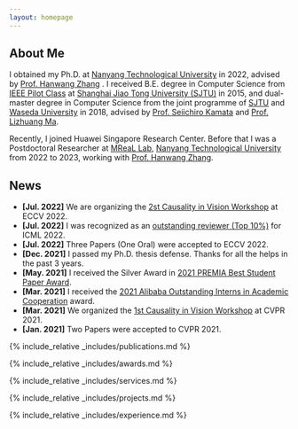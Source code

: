 ```yaml
---
layout: homepage
---
```


## About Me

I obtained my Ph.D. at <a href="https://www.ntu.edu.sg/" target="_blank">Nanyang Technological University</a> in 2022, advised by <a href="https://personal.ntu.edu.sg/hanwangzhang/" target="_blank">Prof. Hanwang Zhang</a> . I received B.E. degree in Computer Science from <a href="http://english.seiee.sjtu.edu.cn/english/info/8338.htm" target="_blank">IEEE Pilot Class</a> at <a href="https://en.sjtu.edu.cn/" target="_blank">Shanghai Jiao Tong University (SJTU)</a> in 2015, and dual-master degree in Computer Science from the joint programme of <a href="https://en.sjtu.edu.cn/" target="_blank">SJTU</a> and <a href="https://www.waseda.jp/fsci/gips/en/" target="_blank">Waseda University</a> in 2018, advised by <a href="http://www.waseda.jp/sem-kamlabo011/" target="_blank">Prof. Seiichiro Kamata</a> and <a href="https://dmcv.sjtu.edu.cn/" target="_blank">Prof. Lizhuang Ma</a>.

Recently, I joined Huawei Singapore Research Center. Before that I was a Postdoctoral Researcher at <a href="https://mreallab.github.io/" target="_blank">MReaL Lab</a>, <a href="https://www.ntu.edu.sg/" target="_blank">Nanyang Technological University</a> from 2022 to 2023, working with <a href="https://personal.ntu.edu.sg/hanwangzhang/" target="_blank">Prof. Hanwang Zhang</a>. 


## News
- **[Jul. 2022]** We are organizing the <a href="http://www.causalityinvision.com" target="_blank">2st Causality in Vision Workshop</a> at ECCV 2022.
- **[Jul. 2022]** I was recognized as an <a href="https://icml.cc/Conferences/2022/Reviewers" target="_blank">outstanding reviewer (Top 10%)</a> for ICML 2022.
- **[Jul. 2022]** Three Papers (One Oral) were accepted to ECCV 2022.
- **[Dec. 2021]** I passed my Ph.D. thesis defense. Thanks for all the helps in the past 3 years.
- **[May. 2021]** I received the Silver Award in <a href="http://www.premiasg.org/for-members/premia-best-student-paper-awards/premia-best-student-paper-awards-2021/" target="_blank">2021 PREMIA Best Student Paper Award</a>.
- **[Mar. 2021]** I received the <a href="https://azft.alibaba.com/newspage/?id=170" target="_blank">2021 Alibaba Outstanding Interns in Academic Cooperation</a> award.
- **[Mar. 2021]** We organized the <a href="http://www.causalityinvision.com/civ2021.html" target="_blank">1st Causality in Vision Workshop</a> at CVPR 2021.
- **[Jan. 2021]** Two Papers were accepted to CVPR 2021.

{% include_relative _includes/publications.md %}

{% include_relative _includes/awards.md %}

{% include_relative _includes/services.md %}

{% include_relative _includes/projects.md %}

{% include_relative _includes/experience.md %}
